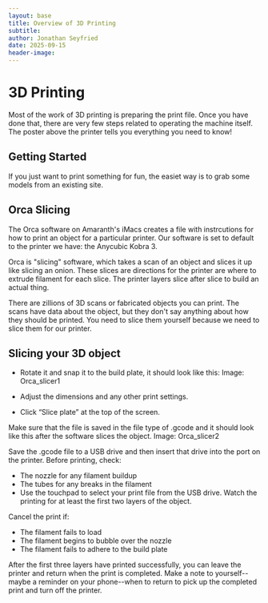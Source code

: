 ```yaml
---
layout: base
title: Overview of 3D Printing
subtitle:
author: Jonathan Seyfried
date: 2025-09-15
header-image: 
---
```


# 3D Printing 
Most of the work of 3D printing is preparing the print file. Once you have done that, there are very few steps related to operating the machine itself. The poster above the printer tells you everything you need to know!

## Getting Started
If you just want to print something for fun, the easiet way is to grab some models from an existing site.

## Orca Slicing
The Orca software on Amaranth's iMacs creates a file with instrcutions for how to print an object for a particular printer. Our software is set to default to the printer we have: the Anycubic Kobra 3. 

Orca is "slicing" software, which takes a scan of an object and slices it up like slicing an onion. These slices are directions for the printer are where to extrude filament for each slice. The printer layers slice after slice to build an actual thing.

There are zillions of 3D scans or fabricated objects you can print. The scans have data about the object, but they don't say anything about how they should be printed. You need to slice them yourself because we need to slice them for our printer.


## Slicing your 3D object
- Rotate it and snap it to the build plate, it should look like this:
Image: Orca_slicer1

- Adjust the dimensions and any other print settings. 
- Click “Slice plate” at the top of the screen.

Make sure that the file is saved in the file type of .gcode and it should look like this after the software slices the object. 
Image: Orca_slicer2

Save the .gcode file to a USB drive and then insert that drive into the port on the printer. 
Before printing, check:
- The nozzle for any filament buildup
- The tubes for any breaks in the filament
- Use the touchpad to select your print file from the USB drive. Watch the printing for at least the first two layers of the object. 

Cancel the print if:
- The filament fails to load
- The filament begins to bubble over the nozzle
- The filament fails to adhere to the build plate

After the first three layers have printed successfully, you can leave the printer and return when the print is completed. Make a note to yourself--maybe a reminder on your phone--when to return to pick up the completed print and turn off the printer.

